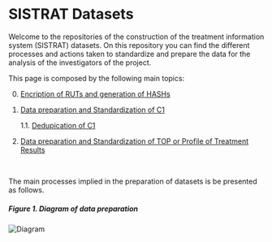 # SISTRAT Datasets

Welcome to the repositories of the construction of the treatment information system (SISTRAT) datasets. On this repository you can find the different processes and actions taken to standardize and prepare the data for the analysis of the investigators of the project.

This page is composed by the following main topics:

0. [Encription of RUTs and generation of HASHs](Encript.html)

1. [Data preparation and Standardization of C1](Data_prep_C1) 

    1.1. [Dedupication of C1](Duplicates)
  
2. [Data preparation and Standardization of TOP or Profile of Treatment Results](Data_prep_TOP)

<br>

The main processes implied in the preparation of datasets is be presented as follows.

##### Figure 1. Diagram of data preparation
![Diagram](Figures/RUT_Administración.png)